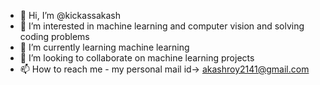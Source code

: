 - 👋 Hi, I’m @kickassakash
- 👀 I’m interested in machine learning and computer vision and solving coding problems
- 🌱 I’m currently learning machine learning
- 💞️ I’m looking to collaborate on machine learning projects 
- 📫 How to reach me  - my personal mail id-> akashroy2141@gmail.com

<!---
kickassakash/kickassakash is a ✨ special ✨ repository because its `README.md` (this file) appears on your GitHub profile.
You can click the Preview link to take a look at your changes.
--->
